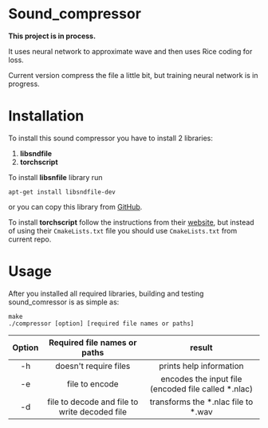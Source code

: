 # Sound_compressor

**This project is in process.**

It uses neural network to approximate wave and then uses Rice coding for loss. 

Current version compress the file a little bit, but training neural network is in progress.

# Installation

To install this sound compressor you have to install 2 libraries:

1. **libsndfile**
2. **torchscript**

To install **libsnfile** library run 

```
apt-get install libsndfile-dev
```

or you can copy this library from [GitHub](https://github.com/libsndfile/libsndfile).

To install **torchscript** follow the instructions from their [website](https://pytorch.org/cppdocs/installing.html), but instead of using their `CmakeLists.txt` file you should use  `CmakeLists.txt` from current repo.

# Usage 

After you installed all required libraries, building and testing sound_comressor is as simple as:

```
make
./compressor [option] [required file names or paths]
```

| Option | Required file names or paths| result |
|:------:|:---------------------------:|:------:|
|-h| doesn't require files | prints help information |
|-e| file to encode | encodes the input file (encoded file called *.nlac) |
|-d| file to decode and file to write decoded file | transforms the *.nlac file to *.wav
